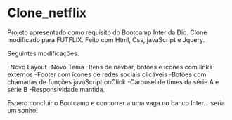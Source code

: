 # Clone_netflix

 Projeto apresentado como requisito do Bootcamp Inter da Dio. Clone modificado para FUTFLIX. Feito com Html, Css, javaScript e Jquery.
 
 Seguintes modificações:

-Novo Layout
-Novo Tema
-Itens de navbar, botões e ícones com links externos
-Footer com ícones de redes sociais clicáveis
-Botões com chamadas de funções javaScript onClick
-Carousel de times da série A e série B
-Responsividade mantida.
 
 
 Espero concluir o Bootcamp e concorrer a uma vaga no banco Inter... seria um sonho!
